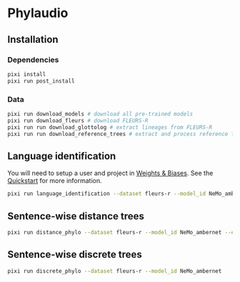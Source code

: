 # Phylaudio

## Installation

### Dependencies

```bash
pixi install
pixi run post_install
```

### Data

```bash
pixi run download_models # download all pre-trained models
pixi run download_fleurs # download FLEURS-R
pixi run run download_glottolog # extract lineages from FLEURS-R
pixi run run download_reference_trees # extract and process reference trees
```

## Language identification

You will need to setup a user and project in [Weights & Biases](https://wandb.ai). See the [Quickstart](https://docs.wandb.ai/quickstart/) for more information.

```bash
pixi run language_identification --dataset fleurs-r --model_id NeMo_ambernet --project phylaudio
```

## Sentence-wise distance trees

```bash
pixi run distance_phylo --dataset fleurs-r --model_id NeMo_ambernet --ebs 1
```

## Sentence-wise discrete trees

```bash
pixi run discrete_phylo --dataset fleurs-r --model_id NeMo_ambernet
```
